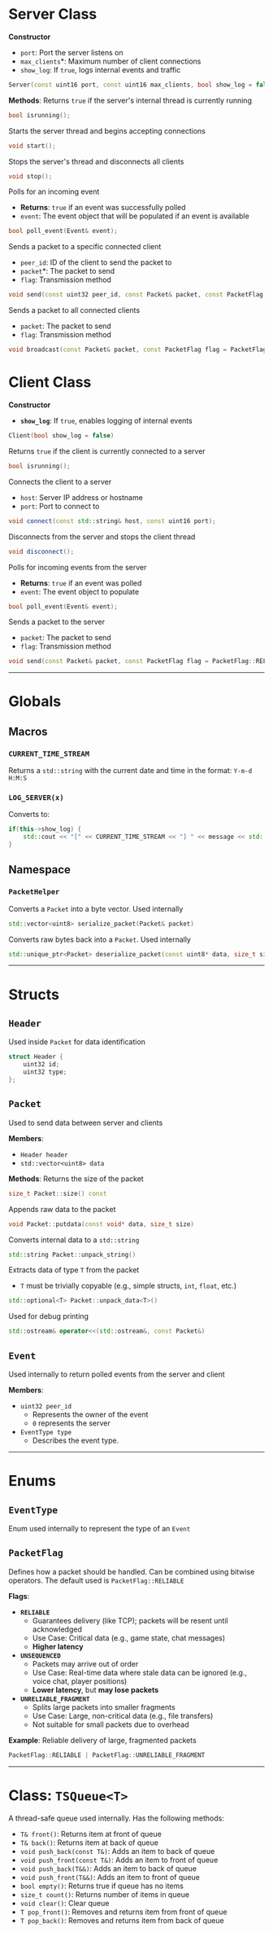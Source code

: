 # Server Class
**Constructor**
- `port`: Port the server listens on
- `max_clients`*: Maximum number of client connections
- `show_log`: If `true`, logs internal events and traffic
```cpp
Server(const uint16 port, const uint16 max_clients, bool show_log = false)
```

**Methods**:
Returns `true` if the server's internal thread is currently running
```cpp
bool isrunning();
```

Starts the server thread and begins accepting connections
```cpp
void start();
```

Stops the server's thread and disconnects all clients
```cpp
void stop();
```

Polls for an incoming event
- **Returns**: `true` if an event was successfully polled
- `event`: The event object that will be populated if an event is available
```cpp
bool poll_event(Event& event);
```

Sends a packet to a specific connected client
- `peer_id`: ID of the client to send the packet to
- `packet`*: The packet to send
- `flag`: Transmission method
```cpp
void send(const uint32 peer_id, const Packet& packet, const PacketFlag flag = PacketFlag::RELIABLE);
```

Sends a packet to all connected clients
- `packet`: The packet to send
- `flag`: Transmission method
```cpp
void broadcast(const Packet& packet, const PacketFlag flag = PacketFlag::RELIABLE);
```

# Client Class
**Constructor**
- **`show_log`**: If `true`, enables logging of internal events
```cpp
Client(bool show_log = false)
```

Returns `true` if the client is currently connected to a server
```cpp
bool isrunning();
```

Connects the client to a server
- `host`: Server IP address or hostname
- `port`: Port to connect to
```cpp
void connect(const std::string& host, const uint16 port);
```

Disconnects from the server and stops the client thread
```cpp
void disconnect();
```

Polls for incoming events from the server
- **Returns**: `true` if an event was polled
- `event`: The event object to populate
```cpp
bool poll_event(Event& event);
```

Sends a packet to the server
- `packet`: The packet to send
- `flag`: Transmission method
```cpp
void send(const Packet& packet, const PacketFlag flag = PacketFlag::RELIABLE);
```

---

# Globals
## Macros
### `CURRENT_TIME_STREAM`
Returns a `std::string` with the current date and time in the format: `Y-m-d H:M:S`

### `LOG_SERVER(x)`
Converts to:
```cpp
if(this->show_log) {
	std::cout << "[" << CURRENT_TIME_STREAM << "] " << message << std::endl;
}
```

## Namespace
### `PacketHelper`
Converts a `Packet` into a byte vector. Used internally
```cpp
std::vector<uint8> serialize_packet(Packet& packet)
```

Converts raw bytes back into a `Packet`. Used internally
```cpp
std::unique_ptr<Packet> deserialize_packet(const uint8* data, size_t size)
```

---

# Structs
## `Header`
Used inside `Packet` for data identification
```cpp
struct Header {
	uint32 id;
	uint32 type;
};
```
## `Packet`
Used to send data between server and clients

**Members**:
- `Header header`
- `std::vector<uint8> data`

**Methods**:
Returns the size of the packet
```cpp
size_t Packet::size() const
```

Appends raw data to the packet
```cpp
void Packet::putdata(const void* data, size_t size)
```

Converts internal data to a `std::string`
```cpp
std::string Packet::unpack_string()
```

Extracts data of type `T` from the packet
- `T` must be trivially copyable (e.g., simple structs, `int`, `float`, etc.)
```cpp
std::optional<T> Packet::unpack_data<T>()
```

Used for debug printing
```cpp
std::ostream& operator<<(std::ostream&, const Packet&)
```


## `Event`
Used internally to return polled events from the server and client

**Members**:
- `uint32 peer_id`
	+ Represents the owner of the event
	+ `0` represents the server
- `EventType type`
	+ Describes the event type.

---

# Enums
## `EventType`
Enum used internally to represent the type of an `Event`

## `PacketFlag`
Defines how a packet should be handled. Can be combined using bitwise operators. The default used is `PacketFlag::RELIABLE`

**Flags**:
- **`RELIABLE`**
	+ Guarantees delivery (like TCP); packets will be resent until acknowledged
	+ Use Case: Critical data (e.g., game state, chat messages)
	+ **Higher latency**
- **`UNSEQUENCED`**
	+ Packets may arrive out of order
	+ Use Case: Real-time data where stale data can be ignored (e.g., voice chat, player positions)
	+ **Lower latency**, but **may lose packets**
- **`UNRELIABLE_FRAGMENT`**
	+ Splits large packets into smaller fragments
	+ Use Case: Large, non-critical data (e.g., file transfers)
	+ Not suitable for small packets due to overhead

**Example**:
Reliable delivery of large, fragmented packets
```cpp
PacketFlag::RELIABLE | PacketFlag::UNRELIABLE_FRAGMENT
```

---

# Class: `TSQueue<T>`
A thread-safe queue used internally. Has the following methods:
- `T& front()`: Returns item at front of queue
- `T& back()`: Returns item at back of queue
- `void push_back(const T&)`: Adds an item to back of queue
- `void push_front(const T&)`: Adds an item to front of queue
- `void push_back(T&&)`: Adds an item to back of queue
- `void push_front(T&&)`: Adds an item to front of queue
- `bool empty()`: Returns true if queue has no items
- `size_t count()`: Returns number of items in queue
- `void clear()`: Clear queue
- `T pop_front()`: Removes and returns item from front of queue
- `T pop_back()`: Removes and returns item from back of queue


